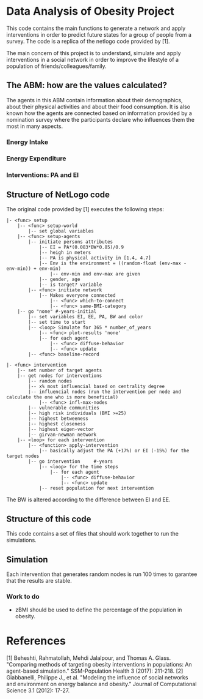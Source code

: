 # Data Analysis of Obesity Project

This code contains the main functions to generate a network and apply interventions in order to predict future states for a group of people from a survey. The code is a replica of the netlogo code provided by [1]. 

The main concern of this project is to understand, simulate and apply interventions in a social network in order to improve the lifestyle of a population of friends/colleagues/family.


## The ABM: how are the values calculated?

The agents in this ABM contain information about their demographics, about their physical activities and about their food consumption. It is also known how the agents are connected based on information provided by a nomination survey where the participants declare who influences them the most in many aspects.

### Energy Intake

### Energy Expenditure

### Interventions: PA and EI



## Structure of NetLogo code

The original code provided by [1] executes the following steps:

```
|- <func> setup
	|-- <func> setup-world
		|-- set global variables
	|-- <func> setup-agents
		|-- initiate persons attributes
			|-- EI = PA*(0.083*BW*0.85)/0.9
			|-- heigh in meters
			|-- PA is physical activity in [1.4, 4.7]
			|-- Env is the environment = ((random-float (env-max - env-min)) + env-min)
				|-- env-min and env-max are given
			|-- gender, age
			|-- is target? variable
		|-- <func> initiate network
			|-- Makes everyone connected
				|-- <func> which-to-connect
				|-- <func> same-BMI-category
	|-- go "none" #-years-initial
		|-- set variables EI, EE, PA, BW and color
		|-- set time to start
		|-- <loop> Simulate for 365 * number_of_years
			|-- <func> plot-results 'none'
			|-- for each agent
				|-- <func> diffuse-behavior
				|-- <func> update
		|-- <func> baseline-record

|- <func> intervention
	|-- set number of target agents
	|-- get nodes for interventions
		|-- random nodes
		|-- x% most influencial based on centrality degree
		|-- influencial nodes (run the intervention per node and calculate the one who is more beneficial)
			|-- <func> infl-max-nodes
		|-- vulnerable communities
		|-- high risk individuals (BMI >=25)
		|-- highest betweeness
		|-- highest closeness
		|-- highest eigen-vector
		|-- girvan-newman network
	|-- <loop> for each intervention
		|-- <function> apply-intervention
			|-- basically adjust the PA (+17%) or EI (-15%) for the target nodes
		|-- go intervention 	#-years
			|-- <loop> for the time steps
				|-- for each agent
					|-- <func> diffuse-behavior
					|-- <func> update
			|-- reset population for next intervention

```

The BW is altered according to the difference between EI and EE.


## Structure of this code

This code contains a set of files that should work together to run the simulations. 

## Simulation

Each intervention that generates random nodes is run 100 times to garantee that the results are stable.

### Work to do

* zBMI should be used to define the percentage of the population in obesity.

# References 

[1] Beheshti, Rahmatollah, Mehdi Jalalpour, and Thomas A. Glass. "Comparing methods of targeting obesity interventions in populations: An agent-based simulation." SSM-Population Health 3 (2017): 211-218.
[2] Giabbanelli, Philippe J., et al. "Modeling the influence of social networks and environment on energy balance and obesity." Journal of Computational Science 3.1 (2012): 17-27.




